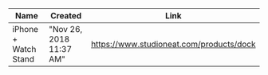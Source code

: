 ﻿Name|Created|Link
-|-|-|
iPhone + Watch Stand|"Nov 26, 2018 11:37 AM"|https://www.studioneat.com/products/dock